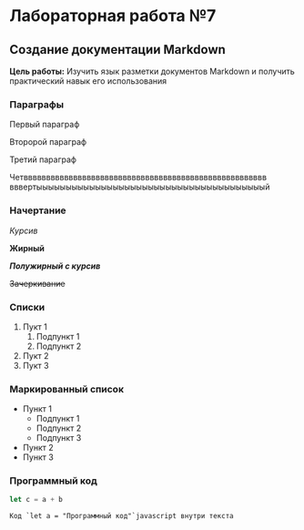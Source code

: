 # Лабораторная работа №7
## Создание документации Markdown 
**Цель работы:** Изучить язык разметки документов Markdown и получить практический навык его использования 

### Параграфы
Первый параграф

Второрой параграф

Третий параграф

Четвввввввввввввввввввввввввввввввввввввввввввввввввввввв  вввертыыыыыыыыыыыыыыыыыыыыыыыыыыыыыыыыыыыыыыый

### Начертание
*Курсив*

**Жирный**

***Полужирный с курсив***

~~Зачеркивание~~

### Списки
1. Пукт 1
   1. Подпункт 1
   1. Подпункт 2
1. Пукт 2
1. Пукт 3

### Маркированный список

* Пункт 1
  * Подпункт 1
  * Подпункт 2
  * Подпункт 3
* Пункт 2
* Пункт 3

### Программный код

```javascript
let c = a + b 
```

```text
Код `let a = "Программный код"`javascript внутри текста
```

